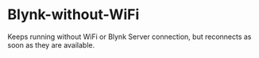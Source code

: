 # Blynk-without-WiFi
Keeps running without WiFi or Blynk Server connection, but reconnects as soon as they are available.
